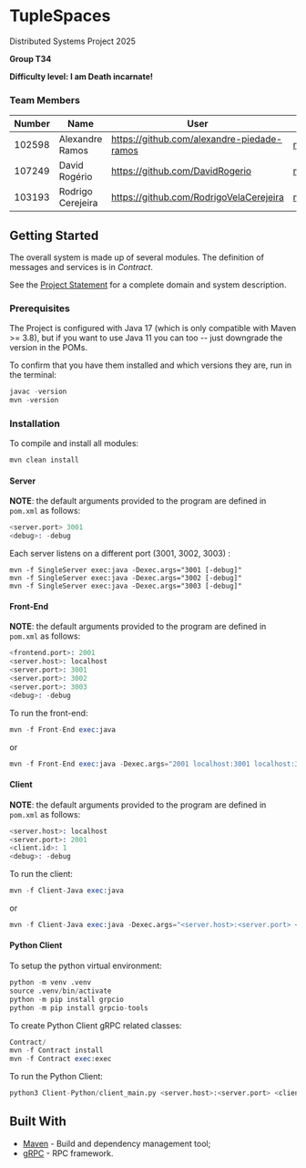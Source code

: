 # TupleSpaces

Distributed Systems Project 2025

**Group T34**

**Difficulty level: I am Death incarnate!**

### Team Members

| Number | Name              | User                             | Email                               |
|--------|-------------------|----------------------------------|-------------------------------------|
| 102598  | Alexandre Ramos | <https://github.com/alexandre-piedade-ramos>   | <mailto:alexandre.piedade.ramos@tecnico.ulisboa.pt>   |
| 107249  | David Rogério       | <https://github.com/DavidRogerio>     | <mailto:david.rogerio@tecnico.ulisboa.pt>     |
| 103193  | Rodrigo Cerejeira     | <https://github.com/RodrigoVelaCerejeira> | <mailto:rodrigo.vela.cerejeira@tecnico.ulisboa.pt> |

## Getting Started

The overall system is made up of several modules.
The definition of messages and services is in _Contract_.

See the [Project Statement](https://github.com/tecnico-distsys/Tuplespaces-2025) for a complete domain and system description.

### Prerequisites

The Project is configured with Java 17 (which is only compatible with Maven >= 3.8), but if you want to use Java 11 you
can too -- just downgrade the version in the POMs.

To confirm that you have them installed and which versions they are, run in the terminal:

```s
javac -version
mvn -version
```

### Installation

To compile and install all modules:

```s
mvn clean install
```

#### Server

**NOTE**: the default arguments provided to the program are defined in `pom.xml` as follows:

```s
<server.port> 3001
<debug>: -debug
```

Each server listens on a different port (3001, 3002, 3003) :

```
mvn -f SingleServer exec:java -Dexec.args="3001 [-debug]"
mvn -f SingleServer exec:java -Dexec.args="3002 [-debug]"
mvn -f SingleServer exec:java -Dexec.args="3003 [-debug]"
```


#### Front-End

**NOTE**: the default arguments provided to the program are defined in `pom.xml` as follows:

```s
<frontend.port>: 2001
<server.host>: localhost
<server.port>: 3001
<server.port>: 3002
<server.port>: 3003
<debug>: -debug
```

To run the front-end:

```s
mvn -f Front-End exec:java
```
or
```s
mvn -f Front-End exec:java -Dexec.args="2001 localhost:3001 localhost:3002 localhost:3003 [-debug]"
```

#### Client

**NOTE**: the default arguments provided to the program are defined in `pom.xml` as follows:

```s
<server.host>: localhost
<server.port>: 2001
<client.id>: 1
<debug>: -debug
```

To run the client:

```s
mvn -f Client-Java exec:java
```
or
```s
mvn -f Client-Java exec:java -Dexec.args="<server.host>:<server.port> <client.id> [-debug]"
```

#### Python Client

To setup the python virtual environment:

```s
python -m venv .venv
source .venv/bin/activate
python -m pip install grpcio
python -m pip install grpcio-tools
```

To create Python Client gRPC related classes:
```s
Contract/
mvn -f Contract install
mvn -f Contract exec:exec
```

To run the Python Client:
```s
python3 Client-Python/client_main.py <server.host>:<server.port> <client_id> [-debug]
```

## Built With

* [Maven](https://maven.apache.org/) - Build and dependency management tool;
* [gRPC](https://grpc.io/) - RPC framework.
